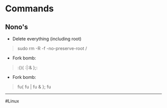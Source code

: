 # Commands

## Nono's
- Delete everything (including root)
>sudo rm -R -f -no-preserve-root /
- Fork bomb:
>:(){ :|:& };:
- Fork bomb:
>fu{ fu | fu & }; fu

---
#Linux